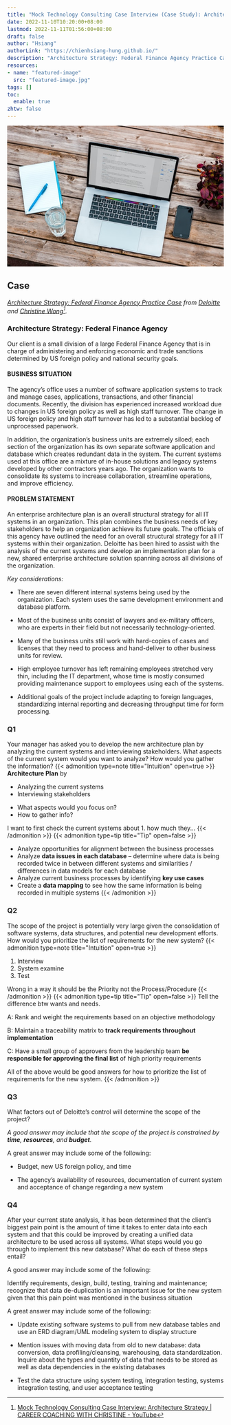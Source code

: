 ```yaml
---
title: "Mock Technology Consulting Case Interview (Case Study): Architecture Strategy"
date: 2022-11-10T10:20:00+08:00
lastmod: 2022-11-11T01:56:00+08:00
draft: false
author: "Hsiang"
authorLink: "https://chienhsiang-hung.github.io/"
description: "Architecture Strategy: Federal Finance Agency Practice Case from Deloitte and Christine Wong. Our client is a small division of a large Federal Finance Agency that is in charge of administering and enforcing economic and trade sanctions determined by US foreign policy and national security goals."
resources:
- name: "featured-image"
  src: "featured-image.jpg"
tags: []
toc:
  enable: true
zhtw: false
---
```

![Tech Consulting](featured-image.jpg "Tech Consulting from https://unsplash.com/photos/n8Qb1ZAkK88")
## Case
*[Architecture Strategy: Federal Finance Agency Practice Case](https://docs.google.com/document/d/1-bYDsnRg4lzUpmVXavqS8jR_mGGeagFMj63du50PQOo) from [Deloitte]() and [Christine Wong](https://www.youtube.com/c/ChristineWong)[^CAREERCOACHING].*
### Architecture Strategy: Federal Finance Agency
Our client is a small division of a large Federal Finance Agency that is in charge of administering and enforcing economic and trade sanctions determined by US foreign policy and national security goals.
#### BUSINESS SITUATION
The agency’s office uses a number of software application systems to track and manage cases, applications, transactions, and other financial documents. Recently, the division has experienced increased workload due to changes in US foreign policy as well as high staff turnover. The change in US foreign policy and high staff turnover has led to a substantial backlog of unprocessed paperwork.

In addition, the organization’s business units are extremely siloed; each section of the organization has its own separate software application and database which creates redundant data in the system. The current systems used at this office are a mixture of in-house solutions and legacy systems developed by other contractors years ago. The organization wants to consolidate its systems to increase collaboration, streamline operations, and improve efficiency.
#### PROBLEM STATEMENT
An enterprise architecture plan is an overall structural strategy for all IT systems in an organization. This plan combines the business needs of key stakeholders to help an organization achieve its future goals. The officials of this agency have outlined the need for an overall structural strategy for all IT systems within their organization. Deloitte has been hired to assist with the analysis of the current systems and develop an implementation plan for a new, shared enterprise architecture solution spanning across all divisions of the organization.

*Key considerations:*

-   There are seven different internal systems being used by the organization. Each system uses the same development environment and database platform.

-   Most of the business units consist of lawyers and ex-military officers, who are experts in their field but not necessarily technology-oriented.

-   Many of the business units still work with hard-copies of cases and licenses that they need to process and hand-deliver to other business units for review.

-   High employee turnover has left remaining employees stretched very thin, including the IT department, whose time is mostly consumed providing maintenance support to employees using each of the systems.

-   Additional goals of the project include adapting to foreign languages, standardizing internal reporting and decreasing throughput time for form processing.

### Q1
Your manager has asked you to develop the new architecture plan by analyzing the current systems and interviewing stakeholders. What aspects of the current system would you want to analyze? How would you gather the information?
{{< admonition type=note title="Intuition" open=true >}}
**Architecture Plan** by
- Analyzing the current systems
- Interviewing stakeholders

+ What aspects would you focus on?
+ How to gather info?

I want to first check the current systems about 1. how much they...
{{< /admonition >}}
{{< admonition type=tip title="Tip" open=false >}}
- Analyze opportunities for alignment between the business processes
- Analyze **data issues in each database** – determine where data is being recorded twice in between different systems and similarities / differences in data models for each database
- Analyze current business processes by identifying **key use cases**
- Create a **data mapping** to see how the same information is being recorded in multiple systems
{{< /admonition >}}
### Q2
The scope of the project is potentially very large given the consolidation of software systems, data structures, and potential new development efforts. How would you prioritize the list of requirements for the new system?
{{< admonition type=note title="Intuition" open=true >}}
1. Interview
2. System examine
3. Test

Wrong in a way it should be the Priority not the Process/Procedure
{{< /admonition >}}
{{< admonition type=tip title="Tip" open=false >}}
Tell the difference btw wants and needs.

A: Rank and weight the requirements based on an objective methodology

B: Maintain a traceability matrix to **track requirements throughout implementation**

C: Have a small group of approvers from the leadership team **be responsible for approving the final list** of high priority requirements

All of the above would be good answers for how to prioritize the list of requirements for the new system.
{{< /admonition >}}
### Q3
What factors out of Deloitte’s control will determine the scope of the project?

*A good answer may include that the scope of the project is constrained by **time**, **resources**, and **budget**.*

A great answer may include some of the following:

-   Budget, new US foreign policy, and time
    
-   The agency’s availability of resources, documentation of current system and acceptance of change regarding a new system
### Q4
After your current state analysis, it has been determined that the client’s biggest pain point is the amount of time it takes to enter data into each system and that this could be improved by creating a unified data architecture to be used across all systems. What steps would you go through to implement this new database? What do each of these steps entail?

A good answer may include some of the following:

Identify requirements, design, build, testing, training and maintenance; recognize that data de-duplication is an important issue for the new system given that this pain point was mentioned in the business situation

A great answer may include some of the following:

-   Update existing software systems to pull from new database tables and use an ERD diagram/UML modeling system to display structure
    
-   Mention issues with moving data from old to new database: data conversion, data profiling/cleansing, warehousing, data standardization. Inquire about the types and quantity of data that needs to be stored as well as data dependencies in the existing databases
    
-   Test the data structure using system testing, integration testing, systems integration testing, and user acceptance testing

[^CAREERCOACHING]: [Mock Technology Consulting Case Interview: Architecture Strategy | CAREER COACHING WITH CHRISTINE - YouTube](https://www.youtube.com/watch?v=92FQs2fXJ9I&list=LL&index=2)